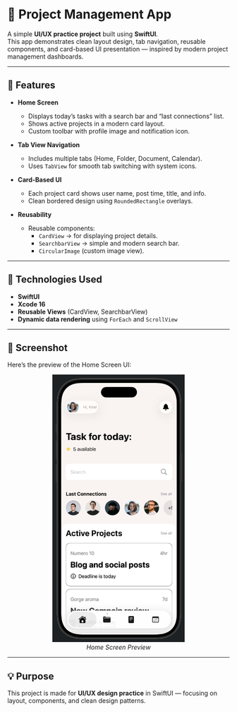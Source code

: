 # 📱 Project Management App

A simple **UI/UX practice project** built using **SwiftUI**.  
This app demonstrates clean layout design, tab navigation, reusable components, and card-based UI presentation — inspired by modern project management dashboards.

---

## 🚀 Features

- **Home Screen**
  - Displays today’s tasks with a search bar and “last connections” list.
  - Shows active projects in a modern card layout.
  - Custom toolbar with profile image and notification icon.

- **Tab View Navigation**
  - Includes multiple tabs (Home, Folder, Document, Calendar).
  - Uses `TabView` for smooth tab switching with system icons.

- **Card-Based UI**
  - Each project card shows user name, post time, title, and info.
  - Clean bordered design using `RoundedRectangle` overlays.

- **Reusability**
  - Reusable components:
    - `CardView` → for displaying project details.
    - `SearchbarView` → simple and modern search bar.
    - `CircularImage` (custom image view).

---

## 🧠 Technologies Used

- **SwiftUI**
- **Xcode 16**
- **Reusable Views** (CardView, SearchbarView)
- **Dynamic data rendering** using `ForEach` and `ScrollView`

---

## 📸 Screenshot

Here’s the preview of the Home Screen UI:
<p align="center">
  <img src="ScreenShots/homeScreen.png" width="300" />
  <br/>
  <em>Home Screen Preview</em>
</p>

---

## 💡 Purpose

This project is made for **UI/UX design practice** in SwiftUI — focusing on layout, components, and clean design patterns.
